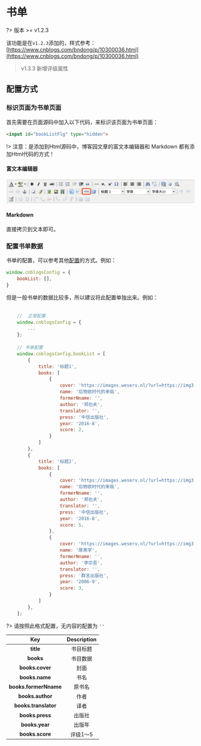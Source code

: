 # 书单

?> 版本 >= v1.2.3

该功能是在```v1.2.3```添加的，样式参考：[https://www.cnblogs.com/bndong/p/10300036.html](https://www.cnblogs.com/bndong/p/10300036.html)

> v1.3.3 新增评级属性

## 配置方式

### 标识页面为书单页面

首先需要在页面源码中加入以下代码，来标识该页面为书单页面：

```html
<input id="bookListFlg" type="hidden">
```

!> 注意：是添加到Html源码中，博客园文章的富文本编辑器和 Markdown 都有添加Html代码的方式！

#### 富文本编辑器

![reprinted_01](../../Images/reprinted_01.png)

#### Markdown

直接拷贝到文本即可。

### 配置书单数据

书单的配置，可以参考其他[配置](https://bndong.github.io/Cnblogs-Theme-SimpleMemory/v1.1/#/Docs/Customization/config)的方式。例如：

```javascript
window.cnblogsConfig = {
    bookList: [],
}
```

但是一般书单的数据比较多，所以建议将此配置单独出来。例如：

```javascript

    //  正常配置
    window.cnblogsConfig = {
        ...
    };

    // 书单配置
    window.cnblogsConfig.bookList = [
        {
            title: '标题1',
            books: [
                {
                    cover: 'https://images.weserv.nl/?url=https://img3.doubanio.com/view/subject/l/public/s29934992.jpg',
                    name: '后物欲时代的来临',
                    formerNname: '',
                    author: '郑也夫',
                    translator: '',
                    press: '中信出版社',
                    year: '2016-8',
                    score: 2,
                }
            ]
        },
        {
            title: '标题2',
            books: [
                {
                    cover: 'https://images.weserv.nl/?url=https://img3.doubanio.com/view/subject/l/public/s29934992.jpg',
                    name: '后物欲时代的来临',
                    formerNname: '',
                    author: '郑也夫',
                    translator: '',
                    press: '中信出版社',
                    year: '2016-8',
                    score: 5,
                },
                {
                    cover: 'https://images.weserv.nl/?url=https://img3.doubanio.com/view/subject/l/public/s2180473.jpg',
                    name: '厚黑学',
                    formerNname: '',
                    author: '李宗吾',
                    translator: '',
                    press: '群言出版社',
                    year: '2006-9',
                    score: 3,
                }
            ]
        },
    ];
```

?> 请按照此格式配置，无内容的配置为 ```''```

|**Key**|**Description**|
|:-----:|:-----:|
|**title**|书目标题|
|**books**|书目数据|
|**books.cover**|封面|
|**books.name**|书名|
|**books.formerNname**|原书名|
|**books.author**|作者|
|**books.translator**|译者|
|**books.press**|出版社|
|**books.year**|出版年|
|**books.score**|评级1～5|